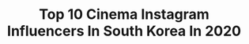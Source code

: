---
title: Top 10 Cinema Instagram Influencers In South Korea In 2020
description: >-
  Find top cinema Instagram influencers in South Korea in 2020. Most popular hashtags: #bongjoonho #love #cute #oscar.
platform: Instagram
profiles:
  - username: "bongky.capture"
    fullname: >-
      B.O.N.G.K.Y
    location: "South Korea"
    followers: 8102
    engagement: 583
    commentsToLikes: 0.029130
    id: ck6u8s9jxtd4n0j71uwm2m7o4
    verified: false
    hashtags: "#happyholiday, #familyholiday, #photographer, #familytrip"
  - username: "busanfilmfest"
    fullname: >-
      부산국제영화제
    location: "South Korea"
    followers: 17272
    engagement: 234
    commentsToLikes: 0.035965
    id: ck5qaaxvxfg4z0i115nkc3oqi
    verified: false
    hashtags: "#annakarina, #rom, #parasite, #munhyein"
  - username: "mattgray.book"
    fullname: >-
      Matt Gray (Seoul / Korea)
    location: "South Korea"
    followers: 5146
    engagement: 719
    commentsToLikes: 0.043132
    id: ck5c3c6x6z0ke0i11223qzsan
    verified: false
    hashtags: "#realismag, #portraits, #fashionweek, #good"
  - username: "_boys_over_flowers"
    fullname: >-
      ❤BOYS OVER FLOWERS❤
    location: "South Korea"
    followers: 14137
    engagement: 1605
    commentsToLikes: 0.022453
    id: ck9hb78i1fod40j78z2ny0vyb
    verified: false
    hashtags: "#yumi, #kiss, #popular, #greentea"
  - username: "pop_surreal"
    fullname: >-
      Pop Surreal
    location: "South Korea"
    followers: 240589
    engagement: 311
    commentsToLikes: 0.005773
    id: ck0ubsxpifb2w0i19sdmwa3k8
    verified: false
    hashtags: "#miniatures, #spiritedaway, #gouacheonpaper, #insect"
  - username: "hyo_joo"
    fullname: >-
      Ko Hyojoo
    location: "South Korea"
    followers: 546606
    engagement: 373
    commentsToLikes: 0.008938
    id: ck0ub1ytbdjyk0i19m3v6riei
    verified: true
    hashtags: "#tvcf, #ashgirls, #allaccesskors, #travelphotography"
  - username: "dear.abby_"
    fullname: >-
      
    location: "South Korea"
    followers: 2641
    engagement: 1664
    commentsToLikes: 0.157524
    id: ck6twwj1lui7a0j716asv5dwi
    verified: false
    hashtags: "#hotelreviewer, #koreagram, #best, #hotelreview"
  - username: "kocowa.official"
    fullname: >-
      KOCOWA OFFICIAL
    location: "South Korea"
    followers: 127067
    engagement: 108
    commentsToLikes: 0.005925
    id: ck134wypsylj80i19a6mtgquq
    verified: false
    hashtags: "#newyorktimes, #romance, #tvshow, #kimseulgi"
  - username: "tangtheawesome_"
    fullname: >-
      권영훈
    location: "South Korea"
    followers: 28433
    engagement: 1446
    commentsToLikes: 0.014363
    id: ck13d9fra4bsx0i19kpncgfbe
    verified: false
    hashtags: "#soundcloud, #adidasmyeongdong"
---